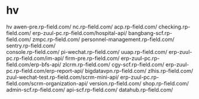 # hv
hv
awen-pre.rp-field.com/
nc.rp-field.com/
acp.rp-field.com/
checking.rp-field.com/
erp-zuul-pc.rp-field.com/hospital-api/
bangbang-scf.rp-field.com/
zmpc.rp-field.com/
personnel-management.rp-field.com/		
sentry.rp-field.com/		
console.rp-field.com/
pi-wechat.rp-field.com/
uuap.rp-field.com/
erp-zuul-pc.rp-field.com/im-api/
firm-pre.rp-field.com/
erp-zuul-pc.rp-field.com/erp-bfs-api/
zlcrm.rp-field.com/
cgy-scf.rp-field.com/
erp-zuul-pc.rp-field.com/erp-report-api/
bigdatavpn.rp-field.com/
zlhis.rp-field.com/
zuul-wechat-test.rp-field.com/scrm-mini-api/
erp-zuul-pc.rp-field.com/scrm-organization-api/
version.rp-field.com/
shop.rp-field.com/
admin-scf.rp-field.com/
api-scf.rp-field.com/
datahub.rp-field.com/		
		
